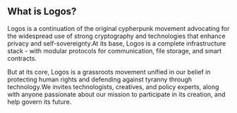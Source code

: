 
##  What is Logos?
Logos is a continuation of the original cypherpunk movement advocating for the widespread use of strong cryptography and technologies that enhance privacy and self-sovereignty.At its base, Logos is a complete infrastructure stack - with modular protocols for communication, file storage, and smart contracts.

But at its core, Logos is a grassroots movement unified in our belief in protecting human rights and defending against tyranny through technology.We invites technologists, creatives, and policy experts, along with anyone passionate about our mission to participate in its creation, and help govern its future. 
